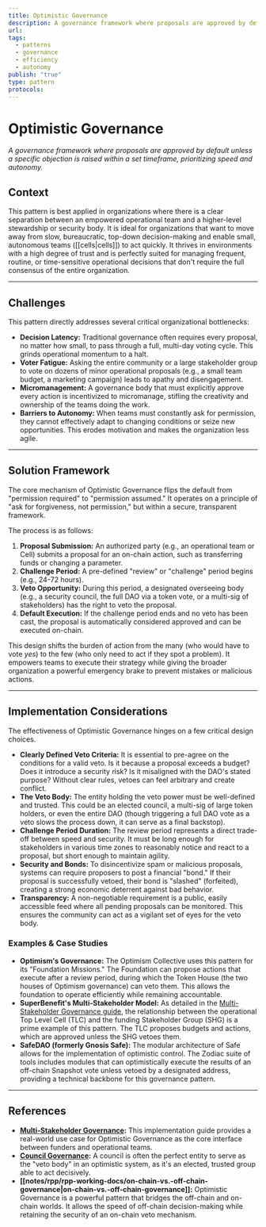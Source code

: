 ```yaml
---
title: Optimistic Governance
description: A governance framework where proposals are approved by default unless a specific objection is raised within a set timeframe, prioritizing speed and autonomy.
url: 
tags:
  - patterns
  - governance
  - efficiency
  - autonomy
publish: "true"
type: pattern
protocols: 
---
```


# Optimistic Governance

_A governance framework where proposals are approved by default unless a specific objection is raised within a set timeframe, prioritizing speed and autonomy._

## Context

This pattern is best applied in organizations where there is a clear separation between an empowered operational team and a higher-level stewardship or security body. It is ideal for organizations that want to move away from slow, bureaucratic, top-down decision-making and enable small, autonomous teams ([[cells|cells]]) to act quickly. It thrives in environments with a high degree of trust and is perfectly suited for managing frequent, routine, or time-sensitive operational decisions that don't require the full consensus of the entire organization.

---

## Challenges

This pattern directly addresses several critical organizational bottlenecks:

- **Decision Latency:** Traditional governance often requires every proposal, no matter how small, to pass through a full, multi-day voting cycle. This grinds operational momentum to a halt.
- **Voter Fatigue:** Asking the entire community or a large stakeholder group to vote on dozens of minor operational proposals (e.g., a small team budget, a marketing campaign) leads to apathy and disengagement.
- **Micromanagement:** A governance body that must explicitly approve every action is incentivized to micromanage, stifling the creativity and ownership of the teams doing the work.
- **Barriers to Autonomy:** When teams must constantly ask for permission, they cannot effectively adapt to changing conditions or seize new opportunities. This erodes motivation and makes the organization less agile.

---

## Solution Framework

The core mechanism of Optimistic Governance flips the default from "permission required" to "permission assumed." It operates on a principle of "ask for forgiveness, not permission," but within a secure, transparent framework.

The process is as follows:

1.  **Proposal Submission:** An authorized party (e.g., an operational team or Cell) submits a proposal for an on-chain action, such as transferring funds or changing a parameter.
2.  **Challenge Period:** A pre-defined "review" or "challenge" period begins (e.g., 24-72 hours).
3.  **Veto Opportunity:** During this period, a designated overseeing body (e.g., a security council, the full DAO via a token vote, or a multi-sig of stakeholders) has the right to veto the proposal.
4.  **Default Execution:** If the challenge period ends and no veto has been cast, the proposal is automatically considered approved and can be executed on-chain.

This design shifts the burden of action from the many (who would have to vote _yes_) to the few (who only need to act if they spot a problem). It empowers teams to execute their strategy while giving the broader organization a powerful emergency brake to prevent mistakes or malicious actions.

---

## Implementation Considerations

The effectiveness of Optimistic Governance hinges on a few critical design choices.

- **Clearly Defined Veto Criteria:** It is essential to pre-agree on the conditions for a valid veto. Is it because a proposal exceeds a budget? Does it introduce a security risk? Is it misaligned with the DAO's stated purpose? Without clear rules, vetoes can feel arbitrary and create conflict.
- **The Veto Body:** The entity holding the veto power must be well-defined and trusted. This could be an elected council, a multi-sig of large token holders, or even the entire DAO (though triggering a full DAO vote as a veto slows the process down, it can serve as a final backstop).
- **Challenge Period Duration:** The review period represents a direct trade-off between speed and security. It must be long enough for stakeholders in various time zones to reasonably notice and react to a proposal, but short enough to maintain agility.
- **Security and Bonds:** To disincentivize spam or malicious proposals, systems can require proposers to post a financial "bond." If their proposal is successfully vetoed, their bond is "slashed" (forfeited), creating a strong economic deterrent against bad behavior.
- **Transparency:** A non-negotiable requirement is a public, easily accessible feed where all pending proposals can be monitored. This ensures the community can act as a vigilant set of eyes for the veto body.

### Examples & Case Studies

- **Optimism's Governance:** The Optimism Collective uses this pattern for its "Foundation Missions." The Foundation can propose actions that execute after a review period, during which the Token House (the two houses of Optimism governance) can veto them. This allows the foundation to operate efficiently while remaining accountable.
- **SuperBenefit's Multi-Stakeholder Model:** As detailed in the [Multi-Stakeholder Governance guide](artifacts/guides/dao-primitives-framework/dao-primitives-implemention/implementation-guide-multi-stakeholder-governance.md#), the relationship between the operational Top Level Cell (TLC) and the funding Stakeholder Group (SHG) is a prime example of this pattern. The TLC proposes budgets and actions, which are approved unless the SHG vetoes them.
- **SafeDAO (formerly Gnosis Safe):** The modular architecture of Safe allows for the implementation of optimistic control. The Zodiac suite of tools includes modules that can optimistically execute the results of an off-chain Snapshot vote unless vetoed by a designated address, providing a technical backbone for this governance pattern.

---

## References

- **[Multi-Stakeholder Governance](artifacts/guides/dao-primitives-framework/dao-primitives-implemention/implementation-guide-multi-stakeholder-governance.md#.md#):** This implementation guide provides a real-world use case for Optimistic Governance as the core interface between funders and operational teams.
- **[Council Governance](council-governance.md):** A council is often the perfect entity to serve as the "veto body" in an optimistic system, as it's an elected, trusted group able to act decisively.
- **[[notes/rpp/rpp-working-docs/on-chain-vs.-off-chain-governance|on-chain-vs.-off-chain-governance]]:** Optimistic Governance is a powerful pattern that bridges the off-chain and on-chain worlds. It allows the speed of off-chain decision-making while retaining the security of an on-chain veto mechanism.
